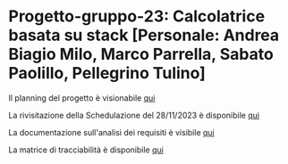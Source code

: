 # Progetto-gruppo-23: Calcolatrice basata su stack [Personale: Andrea Biagio Milo, Marco Parrella, Sabato Paolillo, Pellegrino Tulino]

Il planning del progetto è visionabile [qui](https://github.com/PellegrinoTulino/Progetto-gruppo-23/files/13444309/group.23.Planning.zip)

La rivisitazione della Schedulazione del 28/11/2023 è disponibile [qui](https://github.com/PellegrinoTulino/Progetto-gruppo-23/files/13504534/Nuova.Schedulazione.pdf)

La documentazione sull'analisi dei requisiti è visibile [qui](https://github.com/PellegrinoTulino/Progetto-gruppo-23/files/13504544/Requisiti.pdf)

La matrice di tracciabilità è disponibile [qui](https://github.com/PellegrinoTulino/Progetto-gruppo-23/files/13504552/Matrice.Tracciabilita.pdf)
